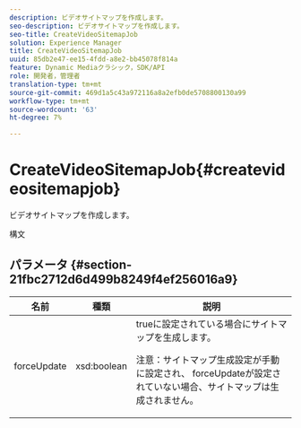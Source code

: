 ```yaml
---
description: ビデオサイトマップを作成します。
seo-description: ビデオサイトマップを作成します。
seo-title: CreateVideoSitemapJob
solution: Experience Manager
title: CreateVideoSitemapJob
uuid: 85db2e47-ee15-4fdd-a8e2-bb45078f814a
feature: Dynamic Mediaクラシック，SDK/API
role: 開発者，管理者
translation-type: tm+mt
source-git-commit: 469d1a5c43a972116a8a2efb0de5708800130a99
workflow-type: tm+mt
source-wordcount: '63'
ht-degree: 7%

---
```



# CreateVideoSitemapJob{#createvideositemapjob}

ビデオサイトマップを作成します。

構文

## パラメータ {#section-21fbc2712d6d499b8249f4ef256016a9}

<table id="table_7B459A9D55CE49A38D8A77CBD229033A"> 
 <thead> 
  <tr> 
   <th colname="col1" class="entry"> 名前 </th> 
   <th colname="col2" class="entry"> 種類 </th> 
   <th colname="col3" class="entry"> 説明 </th> 
  </tr> 
 </thead>
 <tbody> 
  <tr> 
   <td colname="col1"> <span class="codeph"> <span class="varname"> forceUpdate</span> </span> </td> 
   <td colname="col2"> <span class="codeph"> xsd:boolean</span> </td> 
   <td colname="col3"><span class="codeph"> true</span>に設定されている場合にサイトマップを生成します。 <p><p>注意：サイトマップ生成設定が手動に設定され、<span class="codeph"> forceUpdate</span>が設定されていない場合、サイトマップは生成されません。 </p></p></td> 
  </tr> 
 </tbody> 
</table>

